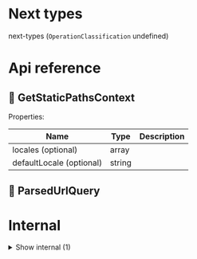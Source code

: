 # Next types

next-types (`OperationClassification` undefined)



# Api reference

## 🔹 GetStaticPathsContext

Properties: 

 | Name | Type | Description |
|---|---|---|
| locales (optional) | array |  |
| defaultLocale (optional) | string |  |



## 🔹 ParsedUrlQuery

# Internal

<details><summary>Show internal (1)</summary>
    
  # 🔹 PreviewData








  </details>

